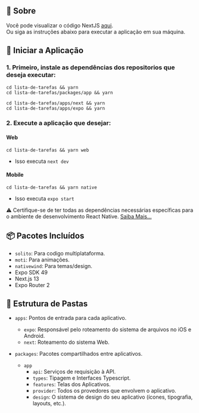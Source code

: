 ## 📝 Sobre

Você pode visualizar o código NextJS [aqui](https://lista-de-tarefas-eight-weld.vercel.app).<br/>
Ou siga as instruções abaixo para executar a aplicação em sua máquina.

## 🏁 Iniciar a Aplicação

### 1. **Primeiro, instale as dependências dos repositorios que deseja executar:**
```
cd lista-de-tarefas && yarn
cd lista-de-tarefas/packages/app && yarn
   
cd lista-de-tarefas/apps/next && yarn
cd lista-de-tarefas/apps/expo && yarn
```
   
### 2. **Execute a aplicação que desejar:**

#### Web
```
cd lista-de-tarefas && yarn web
```
- Isso executa `next dev`


#### Mobile
```
cd lista-de-tarefas && yarn native
```
  - Isso executa `expo start`

⚠ Certifique-se de ter todas as dependências necessárias específicas para o ambiente de desenvolvimento React Native.
[Saiba Mais...](https://react-native.rocketseat.dev)

## 📦 Pacotes Incluídos

- `solito`: Para codigo multiplataforma.
- `moti`: Para animações.
- `nativewind`: Para temas/design.
- Expo SDK 49
- Next.js 13
- Expo Router 2

## 📁 Estrutura de Pastas

- `apps`: Pontos de entrada para cada aplicativo.

  - `expo`: Responsável pelo roteamento do sistema de arquivos no iOS e Android.
  - `next`: Roteamento do sistema Web.


- `packages`: Pacotes compartilhados entre aplicativos.

  - `app`
    - `api`: Serviços de requisição à API.
    - `types`: Tipagem e Interfaces Typescript.
    - `features`: Telas dos Aplicativos.
    - `provider`: Todos os provedores que envolvem o aplicativo.
    - `design`: O sistema de design do seu aplicativo (ícones, tipografia, layouts, etc.).
    